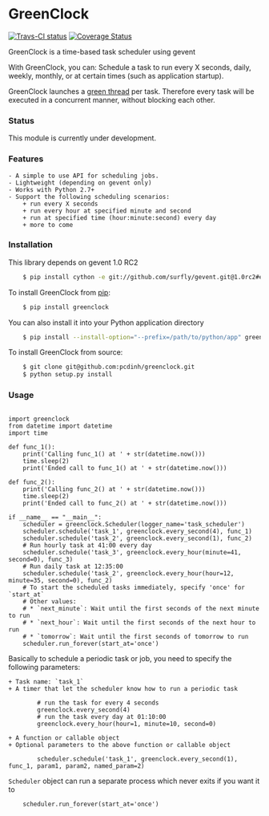 GreenClock
==========

[![Travs-CI status](https://travis-ci.org/pcdinh/greenclock.png)](https://travis-ci.org/pcdinh/greenclock) 
[![Coverage Status](https://coveralls.io/repos/pcdinh/greenclock/badge.png)](https://coveralls.io/r/pcdinh/greenclock)

GreenClock is a time-based task scheduler using gevent

With GreenClock, you can: Schedule a task to run every X seconds, daily, weekly, monthly, 
or at certain times (such as application startup).

GreenClock launches a [green thread](http://en.wikipedia.org/wiki/Green_threads) per task.
Therefore every task will be executed in a concurrent manner, without blocking each other.

### Status

This module is currently under development.

### Features

    - A simple to use API for scheduling jobs.
    - Lightweight (depending on gevent only)
    - Works with Python 2.7+
    - Support the following scheduling scenarios: 
        + run every X seconds
        + run every hour at specified minute and second
        + run at specified time (hour:minute:second) every day
        + more to come

### Installation

This library depends on gevent 1.0 RC2

```bash
    $ pip install cython -e git://github.com/surfly/gevent.git@1.0rc2#egg=gevent
```

To install GreenClock from [pip](https://pypi.python.org/pypi/pip):

```bash
    $ pip install greenclock
```


You can also install it into your Python application directory

```bash
    $ pip install --install-option="--prefix=/path/to/python/app" greenclock
```


To install GreenClock from source:
```bash
    $ git clone git@github.com:pcdinh/greenclock.git
    $ python setup.py install
```

### Usage

```

import greenclock
from datetime import datetime
import time

def func_1():
    print('Calling func_1() at ' + str(datetime.now()))
    time.sleep(2)
    print('Ended call to func_1() at ' + str(datetime.now()))

def func_2():
    print('Calling func_2() at ' + str(datetime.now()))
    time.sleep(2)
    print('Ended call to func_2() at ' + str(datetime.now()))

if __name__ == "__main__":
    scheduler = greenclock.Scheduler(logger_name='task_scheduler')
    scheduler.schedule('task_1', greenclock.every_second(4), func_1)
    scheduler.schedule('task_2', greenclock.every_second(1), func_2)
    # Run hourly task at 41:00 every day
    scheduler.schedule('task_3', greenclock.every_hour(minute=41, second=0), func_3)
    # Run daily task at 12:35:00
    scheduler.schedule('task_2', greenclock.every_hour(hour=12, minute=35, second=0), func_2)    
    # To start the scheduled tasks immediately, specify 'once' for `start_at`
    # Other values: 
    # * `next_minute`: Wait until the first seconds of the next minute to run
    # * `next_hour`: Wait until the first seconds of the next hour to run
    # * `tomorrow`: Wait until the first seconds of tomorrow to run
    scheduler.run_forever(start_at='once')

```

Basically to schedule a periodic task or job, you need to specify the following parameters:

    + Task name: `task_1`
    + A timer that let the scheduler know how to run a periodic task

```        
        # run the task for every 4 seconds
        greenclock.every_second(4) 
        # run the task every day at 01:10:00
        greenclock.every_hour(hour=1, minute=10, second=0)
```        
    + A function or callable object
    + Optional parameters to the above function or callable object
```    
        scheduler.schedule('task_1', greenclock.every_second(1), func_1, param1, param2, named_param=2)
```    
`Scheduler` object can run a separate process which never exits if you want it to
```
    scheduler.run_forever(start_at='once')
```    
